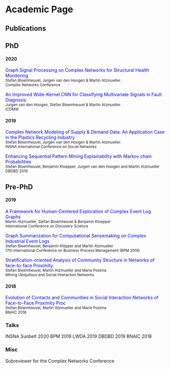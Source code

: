# Academic Page

## Publications 

## PhD
#### 2020

<span style="color:blue">Graph Signal Processing on Complex Networks for Structural Health Monitoring</span> <br>
<sub>Stefan Bloemheuvel, Jurgen van den Hoogen & Martin Atzmueller.</sub><br>
<sub> Complex Networks Conference</sub><br>

<span style="color:blue">An Improved Wide-Kernel CNN for Classifying Multivariate Signals in Fault Diagnosis</span> <br>
<sub>Jurgen van den Hoogen, Stefan Bloemheuvel & Martin Atzmueller.</sub><br>
<sub> ICDMW</sub><br>


#### 2019

<span style="color:blue">Complex Network Modeling of Supply & Demand Data: An Application Case in the Plastics Recycling Industry</span> <br>
<sup>Stefan Bloemheuvel, Jurgen van den Hoogen & Martin Atzmueller.</sup><br>
<sup> INSNA International Conference on Social Networks</sup><br>

<span style="color:blue">Enhancing Sequential Pattern Mining Explainability with Markov chain Probabilities</span> <br>
<sup>Stefan Bloemheuvel, Benjamin Kloepper, Jurgen van den Hoogen and Martin Atzmueller</sup><br>
<sup>DBDBD 2019</sup>

## Pre-PhD
#### 2019



<span style="color:blue">A Framework for Human-Centered Exploration of Complex Event Log Graphs</span><br>
<sup>Martin Atzmueller, Stefan Bloemheuvel & Benjamin Kloepper</sup><br>
<sup>International Conference on Discovery Science</sup><br>

<span style="color:blue">Graph Summarization for Computational Sensemaking on Complex Industrial Event Logs</span><br>
<sup>Stefan Bloemheuvel, Benjamin Klöpper and Martin Atzmueller</sup><br>
<sup>17th International Conference on Business Process Management (BPM 2019)</sup>

<span style="color:blue">Stratification-oriented Analysis of Community Structure in Networks of face-to-face Proximity</span> <br>
<sup>Stefan Bloemheuvel, Martin Atzmueller and Marie Postma</sup><br>
<sup>Mining Ubiquitous and Social Interaction Networks</sup>
#### 2018

<span style="color:blue">Evolution of Contacts and Communities in Social Interaction Networks of Face-to-Face Proximity Proc</span><br>
<sup>Stefan Bloemheuvel, Martin Atzmueller and Marie Postma</sup><br>
<sup>BNAIC 2018</sup>

### Talks

INSNA Sunbelt 2020
BPM 2019
LWDA 2019
DBDBD 2019
BNAIC 2018

### Misc

Subreviewer for the Complex Networks Conference